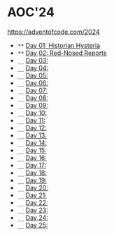 # AOC'24

<https://adventofcode.com/2024>

* `**` [Day 01: Historian Hysteria](day01/README.md)
* `**` [Day 02: Red-Nosed Reports](day02/README.md)
* `__` [Day 03:](day03/README.md)
* `__` [Day 04:](day04/README.md)
* `__` [Day 05:](day05/README.md)
* `__` [Day 06:](day06/README.md)
* `__` [Day 07:](day07/README.md)
* `__` [Day 08:](day08/README.md)
* `__` [Day 09:](day09/README.md)
* `__` [Day 10:](day10/README.md)
* `__` [Day 11:](day11/README.md)
* `__` [Day 12:](day12/README.md)
* `__` [Day 13:](day12/README.md)
* `__` [Day 14:](day14/README.md)
* `__` [Day 15:](day15/README.md)
* `__` [Day 16:](day16/README.md)
* `__` [Day 17:](day17/README.md)
* `__` [Day 18:](day18/README.md)
* `__` [Day 19:](day19/README.md)
* `__` [Day 20:](day20/README.md)
* `__` [Day 21:](day21/README.md)
* `__` [Day 22:](day22/README.md)
* `__` [Day 23:](day23/README.md)
* `__` [Day 24:](day24/README.md)
* `__` [Day 25:](day25/README.md)
